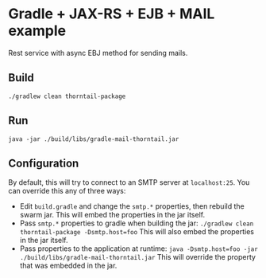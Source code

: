 # Gradle + JAX-RS + EJB + MAIL example

Rest service with async EBJ method for sending mails.


## Build

`./gradlew clean thorntail-package`


## Run

`java -jar ./build/libs/gradle-mail-thorntail.jar`


## Configuration

By default, this will try to connect to an SMTP server at
`localhost:25`. You can override this any of three ways:

* Edit `build.gradle` and change the `smtp.*` properties, then rebuild
  the swarm jar. This will embed the properties in the jar itself.
* Pass `smtp.*` properties to gradle when building the jar:
  `./gradlew clean thorntail-package -Dsmtp.host=foo` This will
  also embed the properties in the jar itself.
* Pass properties to the application at runtime:
  `java -Dsmtp.host=foo -jar ./build/libs/gradle-mail-thorntail.jar`
  This will override the property that was embedded in the jar.

